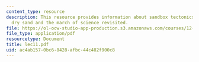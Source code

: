 ```yaml
---
content_type: resource
description: This resource provides information about sandbox tectonics - simple theory,
  dry sand and the march of science revisited.
file: https://ol-ocw-studio-app-production.s3.amazonaws.com/courses/12-005-applications-of-continuum-mechanics-to-earth-atmospheric-and-planetary-sciences-spring-2006/ac4ab1570bc68428afbc44c482f900c8_lec11.pdf
file_type: application/pdf
resourcetype: Document
title: lec11.pdf
uid: ac4ab157-0bc6-8428-afbc-44c482f900c8
---
```

